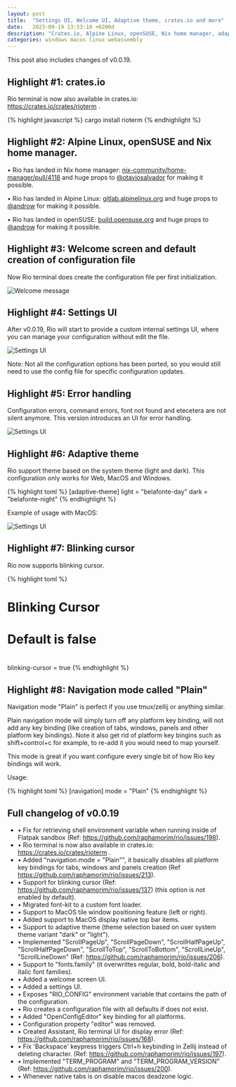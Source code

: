 ```yaml
---
layout: post
title:  "Settings UI, Welcome UI, Adaptive theme, crates.io and more"
date:   2023-09-19 13:53:18 +0200d
description: "Crates.io, Alpine Linux, openSUSE, Nix home manager, adaptive theme, settings UI, welcome UI, blinking cursor, plain navigation mode ..."
categories: windows macos linux webassembly
---
```


This post also includes changes of v0.0.19.

## Highlight #1: crates.io

Rio terminal is now also available in crates.io: https://crates.io/crates/rioterm .

{% highlight javascript %}
cargo install rioterm
{% endhighlight %}

## Highlight #2: Alpine Linux, openSUSE and Nix home manager.

• Rio has landed in Nix home manager: [nix-community/home-manager/pull/4118](https://github.com/nix-community/home-manager/pull/4118) and huge props to [@otaviosalvador](https://twitter.com/otaviosalvador) for making it possible.

• Rio has landed in Alpine Linux: [gitlab.alpinelinux.org](https://gitlab.alpinelinux.org/alpine/aports/-/merge_requests/51369) and huge props to [@androw](https://github.com/androw) for making it possible.

• Rio has landed in openSUSE: [build.opensuse.org](https://build.opensuse.org/package/show/X11:terminals/rioterm) and huge props to [@androw](https://github.com/androw) for making it possible.

## Highlight #3: Welcome screen and default creation of configuration file

Now Rio terminal does create the configuration file per first initialization.

![Welcome message](https://user-images.githubusercontent.com/240594/268500927-788ea316-ede8-4d23-ba1f-9621a6a82908.png)

## Highlight #4: Settings UI

After v0.0.19, Rio will start to provide a custom internal settings UI, where you can manage your configuration without edit the file.

![Settings UI](/rio/assets/posts/0.0.19/demo-settings.png)

Note: Not all the configuration options has been ported, so you would still need to use the config file for specific configuration updates.

## Highlight #5: Error handling

Configuration errors, command errors, font not found and etecetera are not silent anymore. This version introduces an UI for error handling.

![Settings UI](/rio/assets/posts/0.0.19/demo-error-handling.png)

## Highlight #6: Adaptive theme

Rio support theme based on the system theme (light and dark). This configuration only works for Web, MacOS and Windows.

{% highlight toml %}
[adaptive-theme]
light = "belafonte-day"
dark = "belafonte-night"
{% endhighlight %}

Example of usage with MacOS:

![Settings UI](/rio/assets/features/adaptive-theme.gif)

## Highlight #7: Blinking cursor

Rio now supports blinking cursor.

{% highlight toml %}
# Blinking Cursor
#
# Default is false
#
blinking-cursor = true
{% endhighlight %}

## Highlight #8: Navigation mode called "Plain"

Navigation mode "Plain" is perfect if you use tmux/zellij or anything similar.

Plain navigation mode will simply turn off any platform key binding, will not add any key binding (like creation of tabs, windows, panels and other platform key bindings). Note it also get rid of platform key bingins such as shift+control+c for example, to re-add it you would need to map yourself.

This mode is great if you want configure every single bit of how Rio key bindings will work.

Usage:

{% highlight toml %}
[navigation]
mode = "Plain"
{% endhighlight %}

## Full changelog of v0.0.19

- • Fix for retrieving shell environment variable when running inside of Flatpak sandbox (Ref: https://github.com/raphamorim/rio/issues/198).
- • Rio terminal is now also available in crates.io: https://crates.io/crates/rioterm .
- • Added "navigation.mode = "Plain"", it basically disables all platform key bindings for tabs, windows and panels creation (Ref https://github.com/raphamorim/rio/issues/213).
- • Support for blinking cursor (Ref: https://github.com/raphamorim/rio/issues/137) (this option is not enabled by default).
- • Migrated font-kit to a custom font loader.
- • Support to MacOS tile window positioning feature (left or right).
- • Added support to MacOS display native top bar items.
- • Support to adaptive theme (theme selection based on user system theme variant "dark" or "light").
- • Implemented "ScrollPageUp", "ScrollPageDown", "ScrollHalfPageUp", "ScrollHalfPageDown", "ScrollToTop", "ScrollToBottom", "ScrollLineUp", "ScrollLineDown" (Ref: https://github.com/raphamorim/rio/issues/206).
- • Support to "fonts.family" (it overwrittes regular, bold, bold-italic and italic font families).
- • Added a welcome screen UI.
- • Added a settings UI.
- • Exposes "RIO_CONFIG" environment variable that contains the path of the configuration.
- • Rio creates a configuration file with all defaults if does not exist.
- • Added "OpenConfigEditor" key binding for all platforms.
- • Configuration property "editor" was removed.
- • Created Assistant, Rio terminal UI for display error (Ref: https://github.com/raphamorim/rio/issues/168).
- • Fix 'Backspace' keypress triggers Ctrl+h keybinding in Zellij instead of deleting character. (Ref: https://github.com/raphamorim/rio/issues/197).
- • Implemented "TERM_PROGRAM" and "TERM_PROGRAM_VERSION" (Ref: https://github.com/raphamorim/rio/issues/200).
- • Whenever native tabs is on disable macos deadzone logic.